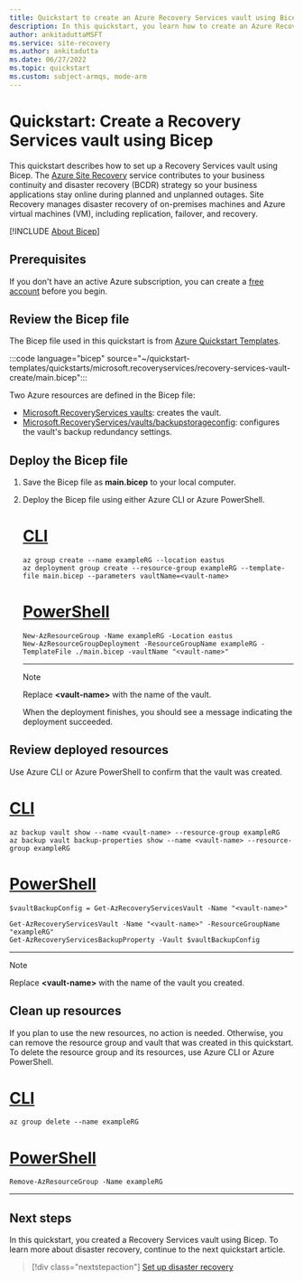 ```yaml
---
title: Quickstart to create an Azure Recovery Services vault using Bicep.
description: In this quickstart, you learn how to create an Azure Recovery Services vault using Bicep.
author: ankitaduttaMSFT
ms.service: site-recovery
ms.author: ankitadutta
ms.date: 06/27/2022
ms.topic: quickstart
ms.custom: subject-armqs, mode-arm
---
```


# Quickstart: Create a Recovery Services vault using Bicep

This quickstart describes how to set up a Recovery Services vault using Bicep. The [Azure Site Recovery](site-recovery-overview.md) service contributes to your business continuity and disaster recovery (BCDR) strategy so your business applications stay online during planned and unplanned outages. Site Recovery manages disaster recovery of on-premises machines and Azure virtual machines (VM), including replication, failover, and recovery.

[!INCLUDE [About Bicep](../../includes/resource-manager-quickstart-bicep-introduction.md)]

## Prerequisites

If you don't have an active Azure subscription, you can create a
[free account](https://azure.microsoft.com/free/?WT.mc_id=A261C142F) before you begin.

## Review the Bicep file

The Bicep file used in this quickstart is from [Azure Quickstart Templates](https://azure.microsoft.com/resources/templates/recovery-services-vault-create/).

:::code language="bicep" source="~/quickstart-templates/quickstarts/microsoft.recoveryservices/recovery-services-vault-create/main.bicep":::

Two Azure resources are defined in the Bicep file:

- [Microsoft.RecoveryServices vaults](/azure/templates/microsoft.recoveryservices/vaults): creates the vault.
- [Microsoft.RecoveryServices/vaults/backupstorageconfig](/rest/api/backup/backup-resource-storage-configs): configures the vault's backup redundancy settings.

## Deploy the Bicep file

1. Save the Bicep file as **main.bicep** to your local computer.
1. Deploy the Bicep file using either Azure CLI or Azure PowerShell.

    # [CLI](#tab/CLI)

    ```azurecli
    az group create --name exampleRG --location eastus
    az deployment group create --resource-group exampleRG --template-file main.bicep --parameters vaultName=<vault-name>
    ```

    # [PowerShell](#tab/PowerShell)

    ```azurepowershell
    New-AzResourceGroup -Name exampleRG -Location eastus
    New-AzResourceGroupDeployment -ResourceGroupName exampleRG -TemplateFile ./main.bicep -vaultName "<vault-name>"
    ```

    ---

    > [!NOTE]
    > Replace **\<vault-name\>** with the name of the vault.

    When the deployment finishes, you should see a message indicating the deployment succeeded.

## Review deployed resources

Use Azure CLI or Azure PowerShell to confirm that the vault was created.

# [CLI](#tab/CLI)

```azurecli-interactive
az backup vault show --name <vault-name> --resource-group exampleRG
az backup vault backup-properties show --name <vault-name> --resource-group exampleRG
```

# [PowerShell](#tab/PowerShell)

```azurepowershell-interactive
$vaultBackupConfig = Get-AzRecoveryServicesVault -Name "<vault-name>"

Get-AzRecoveryServicesVault -Name "<vault-name>" -ResourceGroupName "exampleRG"
Get-AzRecoveryServicesBackupProperty -Vault $vaultBackupConfig
```

---

> [!NOTE]
> Replace **\<vault-name\>** with the name of the vault you created.

## Clean up resources

If you plan to use the new resources, no action is needed. Otherwise, you can remove the resource group and vault that was created in this quickstart. To delete the resource group and its resources, use Azure CLI or Azure PowerShell.

# [CLI](#tab/CLI)

```azurecli-interactive
az group delete --name exampleRG
```

# [PowerShell](#tab/PowerShell)

```azurepowershell-interactive
Remove-AzResourceGroup -Name exampleRG
```

---

## Next steps

In this quickstart, you created a Recovery Services vault using Bicep. To learn more about disaster recovery, continue to the next quickstart article.

> [!div class="nextstepaction"]
> [Set up disaster recovery](azure-to-azure-quickstart.md)
